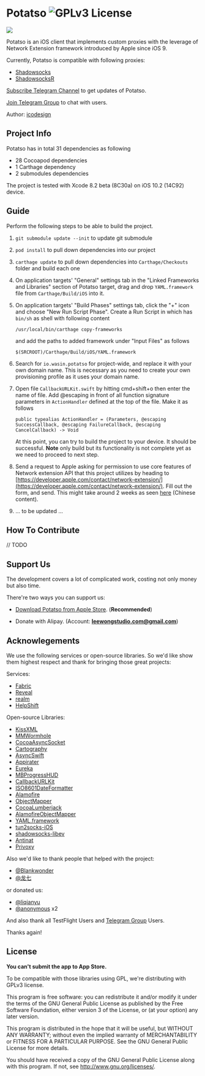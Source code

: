 # Potatso ![GPLv3 License](https://img.shields.io/badge/License-GPLv3-blue.svg)

<a href="https://itunes.apple.com/app/apple-store/id1070901416?pt=2305194&ct=potatso.github&mt=8">![](https://cdn.rawgit.com/shadowsocks/Potatso/master/Download.svg)</a>

Potatso is an iOS client that implements custom proxies with the leverage of Network Extension framework introduced by Apple since iOS 9.

Currently, Potatso is compatible with following proxies:

- [Shadowsocks](https://shadowsocks.org)
- [ShadowsocksR](https://github.com/breakwa11/shadowsocks-rss)

[Subscribe Telegram Channel](https://telegram.me/potatso) to get updates of Potatso. 

[Join Telegram Group](https://telegram.me/joinchat/BT0c4z49OGNZXwl9VsO0uQ) to chat with users.

Author: [icodesign](https://twitter.com/icodesign_me)

## Project Info

Potatso has in total 31 dependencies as following

* 28 Cocoapod dependencies
* 1 Carthage dependency
* 2 submodules dependencies

The project is tested with Xcode 8.2 beta (8C30a) on iOS 10.2 (14C92) device.

## Guide

Perform the following steps to be able to build the project.

1. `git submodule update --init` to update git submodule
2. `pod install` to pull down dependencies into our project
3. `carthage update` to pull down dependencies into `Carthage/Checkouts` folder and build each one
4. On application targets' "General" settings tab in the "Linked Frameworks and Libraries" section of Potatso target, drag and drop `YAML.framework` file from `Carthage/Build/iOS` into it.
5. On application targets' "Build Phases" settings tab, click the "+" icon and choose "New Run Script Phase". Create a Run Script in which has `bin/sh` as shell with following content  
     
   ```shell
   /usr/local/bin/carthage copy-frameworks  
   ```
     
   and add the paths to added framework under "Input Files" as follows  
     
   ```
   $(SRCROOT)/Carthage/Build/iOS/YAML.framework  
   ```
   
6. Search for `io.wasin.potatso` for project-wide, and replace it with your own domain name. This is necessary as you need to create your own provisioning profile as it uses your domain name.
7. Open file `CallbackURLKit.swift` by hitting cmd+shift+o then enter the name of file. Add @escaping in front of all function signature parameters in `ActionHandler` defined at the top of the file. Make it as follows  
     
   ```
   public typealias ActionHandler = (Parameters, @escaping SuccessCallback, @escaping FailureCallback, @escaping CancelCallback) -> Void  
   ```  
     
   At this point, you can try to build the project to your device. It should be successful. **Note** only build but its functionality is not complete yet as we need to proceed to next step.
8. Send a request to Apple asking for permission to use core features of Network extension API that this project utilizes by heading to [https://developer.apple.com/contact/network-extension/](https://developer.apple.com/contact/network-extension/). Fill out the form, and send. This might take around 2 weeks as seen [here](http://www.jianshu.com/p/ee038189f373) (Chinese content).
9. ... to be updated ...

## How To Contribute

// TODO

## Support Us

The development covers a lot of complicated work, costing not only money but also time.

There're two ways you can support us:

- [Download Potatso from Apple Store](https://itunes.apple.com/app/apple-store/id1070901416?pt=2305194&ct=potatso.github&mt=8). (**Recommended**) 

- Donate with Alipay. (Account: **leewongstudio.com@gmail.com**)

## Acknowlegements

We use the following services or open-source libraries. So we'd like show them highest respect and thank for bringing those great projects:

Services:

- [Fabric](https://get.fabric.io/)
- [Reveal](http://revealapp.com/)
- [realm](https://realm.io/)
- [HelpShift](https://www.helpshift.com)

Open-source Libraries:

- [KissXML](https://github.com/robbiehanson/KissXML)
- [MMWormhole](https://github.com/mutualmobile/MMWormhole)
- [CocoaAsyncSocket](https://github.com/robbiehanson/CocoaAsyncSocket)
- [Cartography](https://github.com/robb/Cartography)
- [AsyncSwift](https://github.com/duemunk/Async)
- [Appirater](https://github.com/arashpayan/appirater)
- [Eureka](https://github.com/xmartlabs/Eureka)
- [MBProgressHUD](https://github.com/matej/MBProgressHUD)
- [CallbackURLKit](https://github.com/phimage/CallbackURLKit)
- [ISO8601DateFormatter](https://github.com/boredzo/iso-8601-date-formatter)
- [Alamofire](https://github.com/Alamofire/Alamofire)
- [ObjectMapper](https://github.com/Hearst-DD/ObjectMapper)
- [CocoaLumberjack](https://github.com/CocoaLumberjack/CocoaLumberjack)
- [AlamofireObjectMapper](https://github.com/tristanhimmelman/AlamofireObjectMapper)
- [YAML.framework](https://github.com/mirek/YAML.framework)
- [tun2socks-iOS](https://github.com/shadowsocks/tun2socks-iOS)
- [shadowsocks-libev](https://github.com/shadowsocks/shadowsocks-libev)
- [Antinat](http://antinat.sourceforge.net/)
- [Privoxy](https://www.privoxy.org/)

Also we'd like to thank people that helped with the project:

- [@Blankwonder](https://twitter.com/Blankwonder)
- [@龙七](#)

or donated us:
- [@liqianyu](https://twitter.com/liqianyu)
- [@anonymous](#) x2

And also thank all TestFlight Users and [Telegram Group](https://telegram.me/joinchat/BT0c4z49OGNZXwl9VsO0uQ) Users.


Thanks again!

## License

**You can't submit the app to App Store.**

To be compatible with those libraries using GPL, we're distributing with GPLv3 license.

This program is free software: you can redistribute it and/or modify it under the terms of the GNU General Public License as published by the Free Software Foundation, either version 3 of the License, or (at your option) any later version.

This program is distributed in the hope that it will be useful, but WITHOUT ANY WARRANTY; without even the implied warranty of MERCHANTABILITY or FITNESS FOR A PARTICULAR PURPOSE. See the GNU General Public License for more details.

You should have received a copy of the GNU General Public License along with this program. If not, see http://www.gnu.org/licenses/.


